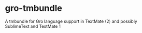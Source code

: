 gro-tmbundle
============

A tmbundle for Gro language support in TextMate (2) and possibly SublimeText and TextMate 1